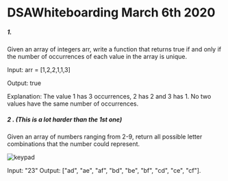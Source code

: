 # DSAWhiteboarding March 6th 2020 


##### 1.

Given an array of integers arr, write a function that returns true if and only if the number of occurrences of each value in the array is unique.


Input: arr = [1,2,2,1,1,3]

Output: true

Explanation: The value 1 has 3 occurrences, 2 has 2 and 3 has 1. No two values have the same number of occurrences.




##### 2 . (This is a lot harder than the 1st one)

Given an array of numbers ranging from 2-9, return all possible letter combinations that the number could represent.

![keypad](https://upload.wikimedia.org/wikipedia/commons/4/43/Telephone-keypad.svg)

Input: "23"
Output: ["ad", "ae", "af", "bd", "be", "bf", "cd", "ce", "cf"].
